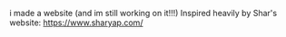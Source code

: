 i made a website (and im still working on it!!!)
Inspired heavily by Shar's website: https://www.sharyap.com/
